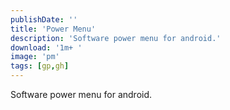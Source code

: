 ```yaml
---
publishDate: ''
title: 'Power Menu'
description: 'Software power menu for android.'
download: '1m+ '
image: 'pm'
tags: [gp,gh]
---
```


Software power menu for android.